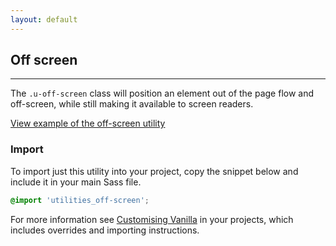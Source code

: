 ```yaml
---
layout: default
---
```


## Off screen

<hr>

The `.u-off-screen` class will position an element out of the page flow and off-screen, while still making it available to screen readers.

<a href="/examples/utilities/off-screen/"
    class="js-example">
View example of the off-screen utility
</a>

### Import

To import just this utility into your project, copy the snippet below and include it in your main Sass file.

```scss
@import 'utilities_off-screen';
```

For more information see [Customising Vanilla](/customising-vanilla/) in your projects, which includes overrides and importing instructions.
